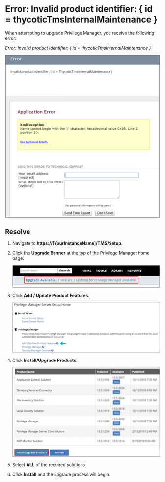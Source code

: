 [title]: # (Invalid Product Identifier)
[tags]: # (error, upgrading)
[priority]: # (3)
# Error: Invalid product identifier: { id = thycoticTmsInternalMaintenance }

When attempting to upgrade Privilege Manager, you receive the following error:

*Error: Invalid product identifier: { id = thycoticTmsInternalMaintenance }*

![](images/invalid-product-identifier/73ee09966f3c1bbef824296246ddaddf.png)

## Resolve

1.  Navigate to **https://[YourInstanceName]/TMS/Setup**.

2.  Click the **Upgrade Banner** at the top of the Privilege Manager home page.

    ![](images/invalid-product-identifier/7b0c6d9e0d87a38769ac0574183d2653.png)

3.  Click **Add / Update Product Features**.

    ![](images/invalid-product-identifier/6b93134ef74170a7b05154497186d391.png)

4.  Click **Install/Upgrade Products**.

    ![](images/invalid-product-identifier/221cdbc7b055da01a9e00d78a54376b9.png)

5.  Select **ALL** of the required solutions.

6.  Click **Install** and the upgrade process will begin.
